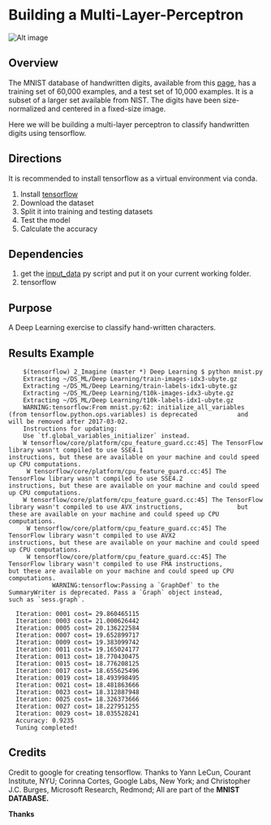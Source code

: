 # Building a Multi-Layer-Perceptron

![Alt image](https://github.com/pau-lo/DL-Multi-Layer-Perceptron-Handwritten-Character-Image-Classifier/blob/master/mnist.png)

## Overview 

The MNIST database of handwritten digits, available from this [page](http://yann.lecun.com/exdb/mnist/), has a training set of 60,000 examples, and a test set of 10,000 examples. It is a subset of a larger set available from NIST. The digits have been size-normalized and centered in a fixed-size image.

Here we will be building a multi-layer perceptron to classify handwritten digits using tensorflow.

## Directions

It is recommended to install tensorflow as a virtual environment via conda. 

1. Install [tensorflow](https://www.tensorflow.org/install/)  
2. Download the dataset
3. Split it into training and testing datasets
4. Test the model
5. Calculate the accuracy 

## Dependencies 

1. get the [input_data](https://github.com/tensorflow/tensorflow/blob/master/tensorflow/examples/tutorials/mnist/input_data.py) py script and put it on your current working folder.
2. tensorflow 

## Purpose 

A Deep Learning exercise to classify hand-written characters. 

## Results Example

        $(tensorflow) 2_Imagine (master *) Deep Learning $ python mnist.py
        Extracting ~/DS_ML/Deep Learning/train-images-idx3-ubyte.gz
        Extracting ~/DS_ML/Deep Learning/train-labels-idx1-ubyte.gz
        Extracting ~/DS_ML/Deep Learning/t10k-images-idx3-ubyte.gz
        Extracting ~/DS_ML/Deep Learning/t10k-labels-idx1-ubyte.gz
        WARNING:tensorflow:From mnist.py:62: initialize_all_variables (from tensorflow.python.ops.variables) is deprecated           and will be removed after 2017-03-02.
        Instructions for updating:
        Use `tf.global_variables_initializer` instead.
        W tensorflow/core/platform/cpu_feature_guard.cc:45] The TensorFlow library wasn't compiled to use SSE4.1                       instructions, but these are available on your machine and could speed up CPU computations.
         W tensorflow/core/platform/cpu_feature_guard.cc:45] The TensorFlow library wasn't compiled to use SSE4.2                       instructions, but these are available on your machine and could speed up CPU computations.
        W tensorflow/core/platform/cpu_feature_guard.cc:45] The TensorFlow library wasn't compiled to use AVX instructions,               but these are available on your machine and could speed up CPU computations.
         W tensorflow/core/platform/cpu_feature_guard.cc:45] The TensorFlow library wasn't compiled to use AVX2                         instructions, but these are available on your machine and could speed up CPU computations.
         W tensorflow/core/platform/cpu_feature_guard.cc:45] The TensorFlow library wasn't compiled to use FMA instructions,          but these are available on your machine and could speed up CPU computations.
                WARNING:tensorflow:Passing a `GraphDef` to the SummaryWriter is deprecated. Pass a `Graph` object instead,                     such as `sess.graph`.
                
      Iteration: 0001 cost= 29.860465115
      Iteration: 0003 cost= 21.000626442
      Iteration: 0005 cost= 20.136222584
      Iteration: 0007 cost= 19.652899717
      Iteration: 0009 cost= 19.383099742
      Iteration: 0011 cost= 19.165024177
      Iteration: 0013 cost= 18.770430475
      Iteration: 0015 cost= 18.776208125
      Iteration: 0017 cost= 18.655625496
      Iteration: 0019 cost= 18.493998495
      Iteration: 0021 cost= 18.481863666
      Iteration: 0023 cost= 18.312887948
      Iteration: 0025 cost= 18.326373666
      Iteration: 0027 cost= 18.227951255
      Iteration: 0029 cost= 18.035528241
      Accuracy: 0.9235
      Tuning completed!


## Credits

Credit to google for creating tensorflow.
Thanks to Yann LeCun, Courant Institute, NYU;
Corinna Cortes, Google Labs, New York; and Christopher J.C. Burges, Microsoft Research, Redmond;
All are part of the **MNIST DATABASE.**

**Thanks**

